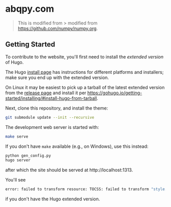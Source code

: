 # abqpy.com

> This is modified from > modified from https://github.com/numpy/numpy.org.

## Getting Started

To contribute to the website, you'll first need to install the *extended
version* of Hugo.

The Hugo [install page](https://gohugo.io/getting-started/installing/) has
instructions for different platforms and installers; make sure you end up with
the extended version.

On Linux it may be easiest to pick up a tarball of the latest extended version
from the [release page](https://github.com/gohugoio/hugo/releases/) and
install it per https://gohugo.io/getting-started/installing/#install-hugo-from-tarball.

Next, clone this repository, and install the theme:

```bash
git submodule update --init --recursive
```

The development web server is started with:

```bash
make serve
```

If you don't have `make` available (e.g., on Windows), use this instead:
```bash
python gen_config.py
hugo server
```

after which the site should be served at http://localhost:1313.

You'll see

```bash
error: failed to transform resource: TOCSS: failed to transform "style.sass"
```

if you don't have the Hugo extended version.

